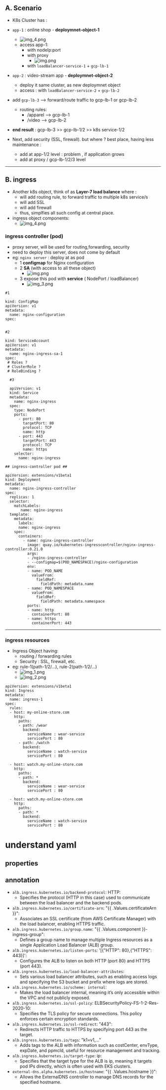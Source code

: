 ## A. Scenario
- K8s Cluster has : 
- `app-1` : online shop - **deploymnet-object-1**
  - ![img_4.png](../99_img/07/img_444.png)
  - access app-1:
    - with nodeIp:port
    - with proxy
      - ![img.png](../99_img/07/img.png)
    - with `loadBalancer-service-1` + `gcp-lb-1`

- `app-2` : video-stream app - **deploymnet-object-2**
  - deploy it same cluster, as new deploymnet object
  - access : with `loadBalancer-service-2` + `gcp-lb-2`

- add `gcp-lb-3` --> forward/route traffic to  gcp-lb-1 or gcp-lb-2
  - routing rules:
    - /apparel --> gcp-lb-1
    - /video --> gcp-lb-2
- **end result** : gcp-lb-3 >> gcp-lb-1/2 >> k8s service-1/2

- Next, add security (SSL, firewall). but where ? best place,  having less maintenance :
  - add at app-1/2 level : problem , if application grows
  - add at proxy / gcp-lb-1/2/3 level
---  

## B. ingress
- Another k8s object, think of as **Layer-7 load balance** where :
  - will add routing rule, to forward traffic to multiple k8s service/s
  - will add SSL
  - will add firewall
  - thus, simplfies all such config at central place.
- ingress object components:
  - ![img_4.png](../99_img/07/img_4.png)
  
### ingress controller (pod)
  - proxy server, will be used for routing,forwarding, security
  - need to deploy this server, does not come by default
  - eg: `nginx server` : deploy at as pod 
    - 1 **configmap** for Nginx configuration 
    - 2 **SA** (with access to all these object)
      - ![img.png](../99_img/07/ingres-resource/img.png)
    - 3 expose this pod with **service** ( NodePort / loadBalancer)
      - ![img_3.png](../99_img/07/img_3.png)
      

  ```
  #1 
  
  kind: ConfigMap
  apiVersion: v1
  metadata:
    name: nginx-configuration
  spec:
    
  ```

  ```
  #2
  
  kind: ServiceAccount
  apiVersion: v1
  metadata:
    name: nginx-ingress-sa-1
  spec:
   # Roles ?
   # ClusterRole ?
   # RoleBinding ?
  ```

  ```
    #3
    
    apiVersion: v1
    kind: Service
    metadata:
      name: nginx-ingress
    spec:
      type: NodePort
      ports:
        - port: 80
          targetPort: 80
          protocol: TCP
          name: http
        - port: 443
          targetPort: 443
          protocol: TCP
          name: https
      selector:
        name: nginx-ingress
   ```

  ```
  ## ingress-controller pod ##
  
  apiVersion: extensions/v1beta1
  kind: Deployment
  metadata:
    name: nginx-ingress-controller
  spec:
    replicas: 1
    selector:
      matchLabels:
         name: nginx-ingress
    template:
      metadata:
        labels:
        name: nginx-ingress
      spec:
        containers:
          - name: nginx-ingress-controller
            image: quay.io/kubernetes-ingresscontroller/nginx-ingress-controller:0.21.0
            args:
            - /nginx-ingress-controller
            - --configmap=$(POD_NAMESPACE)/nginx-configuration
            env:
            - name: POD_NAME
              valueFrom:
                fieldRef:
                  fieldPath: metadata.name
            - name: POD_NAMESPACE
              valueFrom:
                fieldRef:
                  fieldPath: metadata.namespace
            ports:
            - name: http
              containerPort: 80
            - name: https
              containerPort: 443
  
   ```
---
### ingress resources 
- Ingress Object having:
  - routing / forwarding rules
  - Security : SSL, firewall, etc.
- eg: rule-1(path-1/2/...),  rule-2(path-1/2/...)
  - ![img_1.png](../99_img/07/ingres-resource/img_1.png)
  - ![img_2.png](../99_img/07/ingres-resource/img_2.png)
  
```
apiVersion: extensions/v1beta1
kind: Ingress
metadata:
  name: ingress-1
spec:
  rules:
  - host: my-online-store.com
    http:
      paths:
      - path: /wear
        backend:
          serviceName : wear-service
          servicePort : 80
      - path: /watch
        backend:
          serviceName : watch-service
          servicePort : 80 
             
  - host: watch.my-online-store.com
    http:
      paths:
      - path: *
        backend:
          serviceName : wear-service
          servicePort : 80
          
  - host: watch.my-online-store.com
    http: 
      paths:
      - path: *
        backend:
          serviceName : watch-service
          servicePort : 80
```
# understand yaml
## properties

## annotation
- `alb.ingress.kubernetes.io/backend-protocol`: HTTP: 
  - Specifies the protocol (HTTP in this case) used to communicate between the load balancer and the backend pods.
- `alb.ingress.kubernetes.io/certificate-arn`: "{{ .Values.certificateArn }}":
  - Associates an SSL certificate (from AWS Certificate Manager) with the load balancer, enabling HTTPS traffic.
- `alb.ingress.kubernetes.io/group.name`: "{{ .Values.component }}-ingress-group": 
  - Defines a group name to manage multiple Ingress resources as a single Application Load Balancer (ALB) group.
- `alb.ingress.kubernetes.io/listen-ports`: '[{"HTTP": 80},{"HTTPS": 443}]': 
  - Configures the ALB to listen on both HTTP (port 80) and HTTPS (port 443).
- `alb.ingress.kubernetes.io/load-balancer-attributes`:
  - Sets various load balancer attributes, such as enabling access logs and specifying the S3 bucket and prefix where logs are stored.
- `alb.ingress.kubernetes.io/scheme: internal`: 
  - Makes the load balancer internal, meaning it’s only accessible within the VPC and not publicly exposed.
- `alb.ingress.kubernetes.io/ssl-policy`: ELBSecurityPolicy-FS-1-2-Res-2020-10: 
  - Specifies the TLS policy for secure connections. This policy enforces certain encryption standards.
- `alb.ingress.kubernetes.io/ssl-redirect`: "443": 
  - Redirects HTTP traffic to HTTPS by specifying port 443 as the target.
- `alb.ingress.kubernetes.io/tags`: "k1=v1,..."
  - Adds tags to the ALB with information such as costCenter, envType, expDate, and ppmcId, useful for resource management and tracking.
- `alb.ingress.kubernetes.io/target-type`: ip: 
  - Specifies that the target type for the ALB is ip, meaning it targets pod IPs directly, which is often used with EKS clusters.
- `external-dns.alpha.kubernetes.io/hostname`: "{{ .Values.hostname }}": 
  - Allows the ExternalDNS controller to manage DNS records for the specified hostname.


